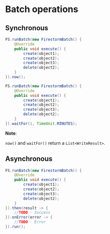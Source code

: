 # Batch operations

## Synchronous

```java
FS.runBatch(new FirestormBatch() {
    @Override
    public void execute() {
        create(object1);
        create(object2);
        create(object3);
        delete(object2);
    }
}).now();
```

```java
FS.runBatch(new FirestormBatch() {
    @Override
    public void execute() {
        create(object1);
        create(object2);
        create(object3);
        delete(object2);
    }
}).waitFor(1, TimeUnit.MINUTES);
```

**Note**:

``now()`` and ``waitFor()`` return a ``List<WriteResult>``.

## Asynchronous

```java
FS.runBatch(new FirestormBatch() {
    @Override
    public void execute() {
        create(object1);
        create(object2);
        create(object3);
        delete(object2);
    }
}).then(result -> {
    //TODO - Success
}).onError(error -> {
    //TODO - Error
}).run();
```